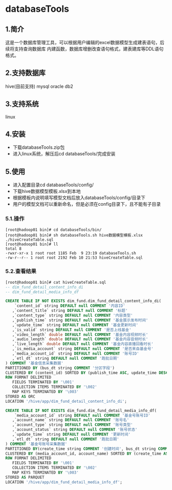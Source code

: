 # databaseTools
## 1.简介
  这是一个数据库管理工具，可以根据用户编辑的excel数据模型生成建表语句，后续将支持查询数据库
内建函数，数据库增删改查语句格式，建表建库等DDL语句格式。

## 2.支持数据库
hive(目前支持)
mysql
oracle
db2

## 3.支持系统
linux

## 4.安装
+ 下载databaseTools.zip包
+ 进入linux系统，解压后cd databaseTools/完成安装

## 5.使用
+ 进入配置目录cd databaseTools/config/
+ 下载hive数据模型模板.xlsx到本地
+ 根据模板内说明填写模型文档后放入databaseTools/config/目录下
+ 用户的模型文档可以重新命名，但是必须在config目录下，且不能有子目录

### 5.1.操作
```shell
[root@hadoop01 bin]# cd databaseTools/bin/
[root@hadoop01 bin]# sh databaseTools.sh hive数据模型模板.xlsx ./hiveCreateTable.sql
[root@hadoop01 bin]# ll
total 8
-rwxr-xr-x 1 root root 1185 Feb  9 23:19 databaseTools.sh
-rw-r--r-- 1 root root 2192 Feb 10 21:53 hiveCreateTable.sql

```

### 5.2.查看结果
```sql
[root@hadoop01 bin]# cat hiveCreateTable.sql 
-- dim_fund_detail_content_info_di
-- dim_fund_detail_media_info_df

CREATE TABLE IF NOT EXISTS dim_fund.dim_fund_detail_content_info_di(
    `content_id` string DEFAULT null COMMENT '内容ID'
   ,`content_title` string DEFAULT null COMMENT '标题'
   ,`content_type` string DEFAULT null COMMENT '内容类型'
   ,`publish_time` string DEFAULT null COMMENT '基金展示发布时间'
   ,`update_time` string DEFAULT null COMMENT '基金更新时间'
   ,`is_valid` string DEFAULT null COMMENT '是否上线基金'
   ,`video_length` double DEFAULT null COMMENT '基金内容视频时⻓'
   ,`audio_length` double DEFAULT null COMMENT '基金内容⾳频时⻓'
   ,`live_length` double DEFAULT null COMMENT '基金内容直播回看时⻓'
   ,`is_media_account` string DEFAULT null COMMENT '是否来⾃基金号'
   ,`media_account_id` string DEFAULT null COMMENT '账号ID'
   ,`etl_dt` string DEFAULT null COMMENT '跑批日期'
) COMMENT '基金信息采集数据'
PARTITIONED BY (bus_dt string COMMENT '分区字段')
CLUSTERED BY (content_id) SORTED BY (publish_time ASC, update_time DESC) INTO 5 BUCKETS
ROW FORMAT DELIMITED
   FIELDS TERMINATED BY '\001'
   COLLECTION ITEMS TERMINATED BY '\002'
   MAP KEYS TERMINATED BY '\003'
STORED AS ORC
LOCATION '/hive/app/dim_fund_detail_content_info_di';

CREATE TABLE IF NOT EXISTS dim_fund.dim_fund_detail_media_info_df(
    `media_account_id` string DEFAULT null COMMENT '基金号账号ID'
   ,`account_name` string DEFAULT null COMMENT '账号名'
   ,`account_type` string DEFAULT null COMMENT '账号类型'
   ,`account_status` string DEFAULT null COMMENT '账号状态'
   ,`update_time` string DEFAULT null COMMENT '更新时间'
   ,`etl_dt` string DEFAULT null COMMENT '跑批日期'
) COMMENT '基金号账号采集数据'
PARTITIONED BY(create_time string COMMENT '创建时间', bus_dt string COMMENT '分区字段')
CLUSTERED BY (media_account_id, account_name) SORTED BY (create_time ASC, update_time DESC) INTO 5 BUCKETS
ROW FORMAT DELIMITED
   FIELDS TERMINATED BY '\001'
   COLLECTION ITEMS TERMINATED BY '\002'
   MAP KEYS TERMINATED BY '\003'
STORED AS PARQUET
LOCATION '/hive/app/dim_fund_detail_media_info_df';

```
